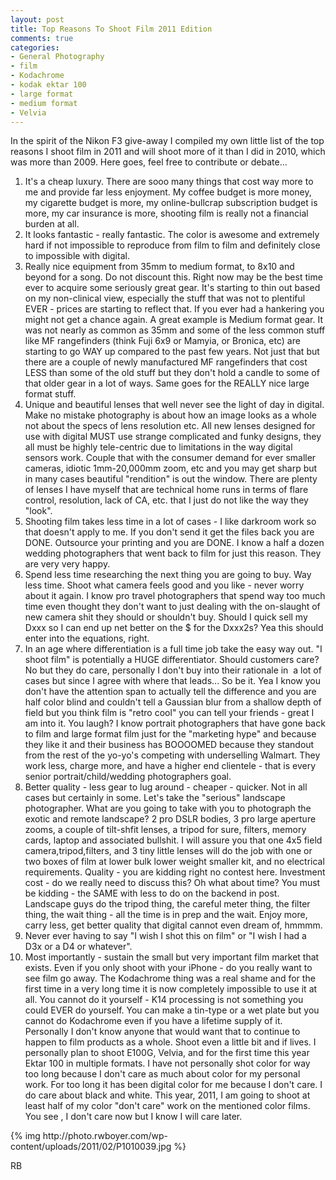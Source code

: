 ```yaml
---
layout: post
title: Top Reasons To Shoot Film 2011 Edition
comments: true
categories:
- General Photography
- film
- Kodachrome
- kodak ektar 100
- large format
- medium format
- Velvia
---
```

In the spirit of the Nikon F3 give-away I compiled my own little list of the top reasons I shoot film in 2011 and will shoot more of it than I did in 2010, which was more than 2009. Here goes, feel free to contribute or debate...
<ol>
	<li>It's a cheap luxury. There are sooo many things that cost way more to me and provide far less enjoyment. My coffee budget is more money, my cigarette budget is more, my online-bullcrap subscription budget is more, my car insurance is more, shooting film is really not a financial burden at all.</li>
	<li>It looks fantastic - really fantastic. The color is awesome and extremely hard if not impossible to reproduce from film to film and definitely close to impossible with digital.</li>
	<li>Really nice equipment from 35mm to medium format, to 8x10 and beyond for a song. Do not discount this. Right now may be the best time ever to acquire some seriously great gear. It's starting to thin out based on my non-clinical view, especially the stuff that was not to plentiful EVER - prices are starting to reflect that. If you ever had a hankering you might not get a chance again. A great example is Medium format gear. It was not nearly as common as 35mm and some of the less common stuff like MF rangefinders (think Fuji 6x9 or Mamyia, or Bronica, etc) are starting to go WAY up compared to the past few years. Not just that but there are a couple of newly manufactured MF rangefinders that cost LESS than some of the old stuff but they don't hold a candle to some of that older gear in a lot of ways. Same goes for the REALLY nice large format stuff.</li>
	<li>Unique and beautiful lenses that well never see the light of day in digital. Make no mistake photography is about how an image looks as a whole not about the specs of lens resolution etc. All new lenses designed for use with digital MUST use strange complicated and funky designs, they all must be highly tele-centric due to limitations in the way digital sensors work. Couple that with the consumer demand for ever smaller cameras, idiotic 1mm-20,000mm zoom, etc and you may get sharp but in many cases beautiful "rendition" is out the window. There are plenty of lenses I have myself that are technical home runs in terms of flare control, resolution, lack of CA, etc. that I just do not like the way they "look".</li>
	<li>Shooting film takes less time in a lot of cases - I like darkroom work so that doesn't apply to me. If you don't send it get the files back you are DONE. Outsource your printing and you are DONE. I know a half a dozen wedding photographers that went back to film for just this reason. They are very very happy.</li>
	<li>Spend less time researching the next thing you are going to buy. Way less time. Shoot what camera feels good and you like - never worry about it again. I know pro travel photographers that spend way too much time even thought they don't want to just dealing with the on-slaught of new camera shit they should or shouldn't buy. Should I quick sell my Dxxx so I can end up net better on the $ for the Dxxx2s? Yea this should enter into the equations, right.</li>
	<li>In an age where differentiation is a full time job take the easy way out. "I shoot film" is potentially a HUGE differentiator. Should customers care? No but they do care, personally I don't buy into their rationale in  a lot of cases but since I agree with where that leads... So be it. Yea I know you don't have the attention span to actually tell the difference and you are half color blind and couldn't tell a Gaussian blur from a shallow depth of field but you think film is "retro cool" you can tell your friends - great I am into it. You laugh? I know portrait photographers that have gone back to film and large format film just for the "marketing hype" and because they like it and their business has BOOOOMED because they standout from the rest of the yo-yo's competing with underselling Walmart. They work less, charge more, and have a higher end clientele - that is every senior portrait/child/wedding photographers goal.</li>
	<li>Better quality - less gear to lug around - cheaper - quicker. Not in all cases but certainly in some. Let's take the "serious" landscape photographer. What are you going to take with you to photograph the exotic and remote landscape? 2 pro DSLR bodies, 3 pro large aperture zooms, a couple of tilt-shfit lenses, a tripod for sure, filters, memory cards, laptop and associated bullshit. I will assure you that one 4x5 field camera,tripod,filters, and 3 tiny little lenses will do the job with one or two boxes of film at lower bulk lower weight smaller kit, and no electrical requirements. Quality - you are kidding right no contest here. Investment cost - do we really need to discuss this? Oh what about time? You must be kidding - the SAME with less to do on the backend in post. Landscape guys do the tripod thing, the careful meter thing, the filter thing, the wait thing - all the time is in prep and the wait. Enjoy more, carry less, get better quality that digital cannot even dream of, hmmmm.</li>
	<li>Never ever having to say "I wish I shot this on film" or "I wish I had a D3x or a D4 or whatever".</li>
	<li>Most importantly - sustain the small but very important film market that exists. Even if you only shoot with your iPhone - do you really want to see film go away. The Kodachrome thing was a real shame and for the first time in a very long time it is now completely impossible to use it at all. You cannot do it yourself - K14 processing is not something you could EVER do yourself. You can make a tin-type or a wet plate but you cannot do Kodachrome even if you have a lifetime supply of it. Personally I don't know anyone that would want that to continue to happen to film products as a whole. Shoot even a little bit and if lives. I personally plan to shoot E100G, Velvia, and for the first time this year Ektar 100 in multiple formats. I have not personally shot color for way too long because I don't care as much about color for my personal work. For too long it has been digital color for me because I don't care. I do care about black and white. This year, 2011, I am going to shoot at least half of my color "don't care" work on the mentioned color films. You see , I don't care now but I know I will care later.</li>
</ol>
{% img http://photo.rwboyer.com/wp-content/uploads/2011/02/P1010039.jpg %}

RB